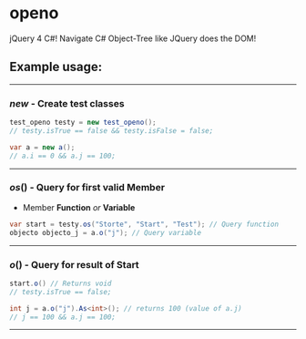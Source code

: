 # openo
jQuery 4 C#! Navigate C# Object-Tree like JQuery does the DOM!

## Example usage:
---
### *new* - Create test classes
```C#
test_openo testy = new test_openo();
// testy.isTrue == false && testy.isFalse = false;

var a = new a();
// a.i == 0 && a.j == 100;
```
---
### *os*() - Query for first valid Member
* Member **Function** *or* **Variable**
```C#
var start = testy.os("Storte", "Start", "Test"); // Query function
objecto objecto_j = a.o("j"); // Query variable
```
---

### *o*() - Query for result of Start
```C#
start.o() // Returns void
// testy.isTrue == false;

int j = a.o("j").As<int>(); // returns 100 (value of a.j)
// j == 100 && a.j == 100;
```
---

